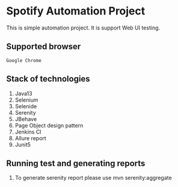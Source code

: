 # Spotify Automation Project
This is simple automation project. It is support  Web UI testing.

## Supported browser
    Google Chrome

## Stack of technologies
1. Java13
2. Selenium
3. Selenide
4. Serenity
5. JBehave
6. Page Object design pattern
7. Jenkins CI
8. Allure report
9. Junit5

## Running test and generating reports
1. To generate serenity report  please use mvn serenity:aggregate